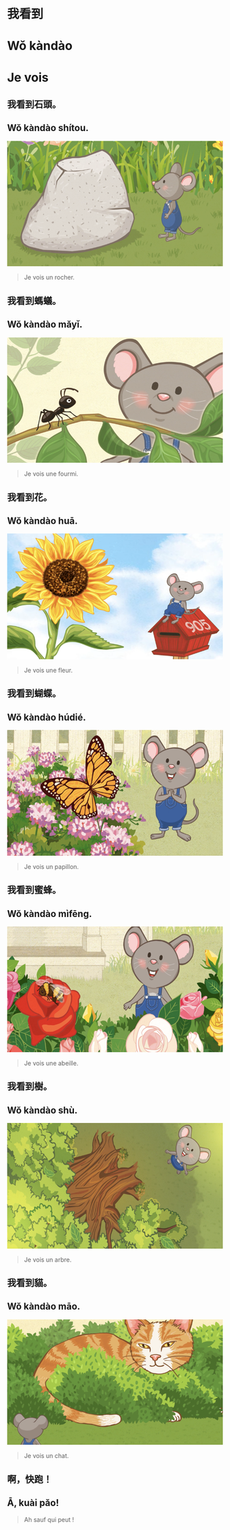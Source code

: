 # 我看到
# Wǒ kàndào
# Je vois


## 我看到石頭。
## Wǒ kàndào shítou.
![](../../static/images/je_vois/img_1.png)
> Je vois un rocher.


## 我看到螞蟻。
## Wǒ kàndào mǎyǐ.
![](../../static/images/je_vois/img_2.png)
> Je vois une fourmi.

## 我看到花。
## Wǒ kàndào huā.
![](../../static/images/je_vois/img_3.png)
> Je vois une fleur.


## 我看到蝴蝶。
## Wǒ kàndào húdié.
![](../../static/images/je_vois/img_4.png)
> Je vois un papillon.

## 我看到蜜蜂。
## Wǒ kàndào mìfēng.
![](../../static/images/je_vois/img_5.png)
> Je vois une abeille.

## 我看到樹。
## Wǒ kàndào shù.
![](../../static/images/je_vois/img_6.png)
> Je vois un arbre.

## 我看到貓。
## Wǒ kàndào māo.
![](../../static/images/je_vois/img_7.png)
> Je vois un chat.

## 啊，快跑！
## Ā, kuài pǎo!
> Ah sauf qui peut !
